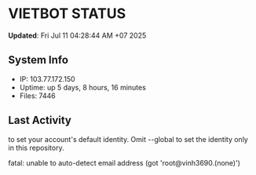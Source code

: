 # VIETBOT STATUS
**Updated**: Fri Jul 11 04:28:44 AM +07 2025

## System Info
- IP: 103.77.172.150
- Uptime: up 5 days, 8 hours, 16 minutes
- Files: 7446

## Last Activity

to set your account's default identity.
Omit --global to set the identity only in this repository.

fatal: unable to auto-detect email address (got 'root@vinh3690.(none)')

